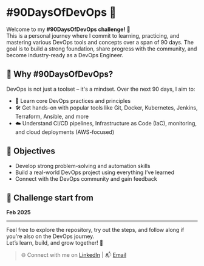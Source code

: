 # #90DaysOfDevOps 🚀

Welcome to my **#90DaysOfDevOps challenge!** 🎯  
This is a personal journey where I commit to learning, practicing, and mastering various DevOps tools and concepts over a span of 90 days. The goal is to build a strong foundation, share progress with the community, and become industry-ready as a DevOps Engineer.

## 📌 Why #90DaysOfDevOps?

DevOps is not just a toolset – it's a mindset. Over the next 90 days, I aim to:

- 🧠 Learn core DevOps practices and principles
- 🛠️ Get hands-on with popular tools like Git, Docker, Kubernetes, Jenkins, Terraform, Ansible, and more
- ☁️ Understand CI/CD pipelines, Infrastructure as Code (IaC), monitoring, and cloud deployments (AWS-focused)

## 🎯 Objectives

- Develop strong problem-solving and automation skills
- Build a real-world DevOps project using everything I’ve learned
- Connect with the DevOps community and gain feedback

## 📅 Challenge start from 
**Feb 2025** 

---

Feel free to explore the repository, try out the steps, and follow along if you're also on the DevOps journey.  
Let’s learn, build, and grow together! 💪

> 🌐 Connect with me on [LinkedIn](https://www.linkedin.com/in/deepakpatel02/) | 📬 [Email](mailto:deepakpatelofficialll.com)

